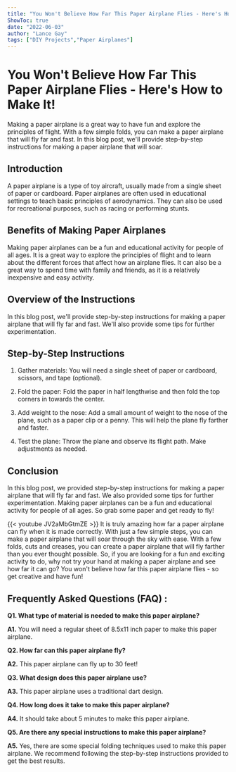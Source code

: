 ```yaml
---
title: "You Won't Believe How Far This Paper Airplane Flies - Here's How to Make It!"
ShowToc: true 
date: "2022-06-03"
author: "Lance Gay" 
tags: ["DIY Projects","Paper Airplanes"]
---
```

# You Won't Believe How Far This Paper Airplane Flies - Here's How to Make It!

Making a paper airplane is a great way to have fun and explore the principles of flight. With a few simple folds, you can make a paper airplane that will fly far and fast. In this blog post, we'll provide step-by-step instructions for making a paper airplane that will soar.

## Introduction

A paper airplane is a type of toy aircraft, usually made from a single sheet of paper or cardboard. Paper airplanes are often used in educational settings to teach basic principles of aerodynamics. They can also be used for recreational purposes, such as racing or performing stunts.

## Benefits of Making Paper Airplanes

Making paper airplanes can be a fun and educational activity for people of all ages. It is a great way to explore the principles of flight and to learn about the different forces that affect how an airplane flies. It can also be a great way to spend time with family and friends, as it is a relatively inexpensive and easy activity.

## Overview of the Instructions

In this blog post, we'll provide step-by-step instructions for making a paper airplane that will fly far and fast. We'll also provide some tips for further experimentation.

## Step-by-Step Instructions

1. Gather materials: You will need a single sheet of paper or cardboard, scissors, and tape (optional).

2. Fold the paper: Fold the paper in half lengthwise and then fold the top corners in towards the center.

3. Add weight to the nose: Add a small amount of weight to the nose of the plane, such as a paper clip or a penny. This will help the plane fly farther and faster.

4. Test the plane: Throw the plane and observe its flight path. Make adjustments as needed.

## Conclusion

In this blog post, we provided step-by-step instructions for making a paper airplane that will fly far and fast. We also provided some tips for further experimentation. Making paper airplanes can be a fun and educational activity for people of all ages. So grab some paper and get ready to fly!

{{< youtube JV2aMbGtmZE >}} 
It is truly amazing how far a paper airplane can fly when it is made correctly. With just a few simple steps, you can make a paper airplane that will soar through the sky with ease. With a few folds, cuts and creases, you can create a paper airplane that will fly farther than you ever thought possible. So, if you are looking for a fun and exciting activity to do, why not try your hand at making a paper airplane and see how far it can go? You won't believe how far this paper airplane flies - so get creative and have fun!

## Frequently Asked Questions (FAQ) :
**Q1. What type of material is needed to make this paper airplane?**

**A1.** You will need a regular sheet of 8.5x11 inch paper to make this paper airplane.

**Q2. How far can this paper airplane fly?**

**A2.** This paper airplane can fly up to 30 feet!

**Q3. What design does this paper airplane use?**

**A3.** This paper airplane uses a traditional dart design.

**Q4. How long does it take to make this paper airplane?**

**A4.** It should take about 5 minutes to make this paper airplane.

**Q5. Are there any special instructions to make this paper airplane?**

**A5.** Yes, there are some special folding techniques used to make this paper airplane. We recommend following the step-by-step instructions provided to get the best results.





